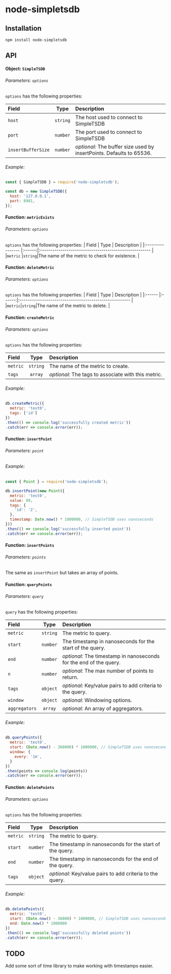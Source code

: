 # node-simpletsdb

## Installation

```
npm install node-simpletsdb
```

## API

#### Object: `SimpleTSDB`

###### Parameters: `options`

`options` has the following properties:

| Field            | Type   | Description                                                        |
|:---------------- |:------:|:------------------------------------------------------------------ |
|`host`            |`string`|The host used to connect to SimpleTSDB                              |
|`port`            |`number`|The port used to connect to SimpleTSDB                              |
|`insertBufferSize`|`number`|_optional:_ The buffer size used by insertPoints. Defaults to 65536.|

###### Example:

```javascript
const { SimpleTSDB } = require('node-simpletsdb');

const db = new SimpleTSDB({
  host: '127.0.0.1',
  port: 8981,
});
```

#### Function: `metricExists`

###### Parameters: `options`

`options` has the following properties:
| Field            | Type   | Description                                            |
|:---------------- |:------:|:------------------------------------------------------ |
|`metric`          |`string`|The name of the metric to check for existence.          |

#### Function: `deleteMetric`

###### Parameters: `options`

`options` has the following properties:
| Field  | Type   | Description                                            |
|:------ |:------:|:------------------------------------------------------ |
|`metric`|`string`|The name of the metric to delete.                       |

#### Function: `createMetric`

###### Parameters: `options`

`options` has the following properties:

| Field            | Type   | Description                                            |
|:---------------- |:------:|:------------------------------------------------------ |
|`metric`          |`string`|The name of the metric to create.                       |
|`tags`            |`array` |_optional:_ The tags to associate with this metric.     |

###### Example:

```javascript
db.createMetric({
  metric: 'test0',
  tags: ['id']
})
.then(() => console.log('successfully created metric'))
.catch(err => console.error(err));
```

#### Function: `insertPoint`

###### Parameters: `point`

###### Example:

```javascript
const { Point } = require('node-simpletsdb');

db.insertPoint(new Point({
  metric: 'test0',
  value: 99,
  tags: {
    'id': '2',
  },
  timestamp: Date.now() * 1000000, // SimpleTSDB uses nanoseconds
}))
.then(() => console.log('successfully inserted point'))
.catch(err => console.error(err));
```

#### Function: `insertPoints`

###### Parameters: `points`

The same as `insertPoint` but takes an array of points.

#### Function: `queryPoints`

###### Parameters: `query`

`query` has the following properties:

| Field       | Type   | Description                                                      |
|:----------- |:------:|:---------------------------------------------------------------- |
|`metric`     |`string`|The metric to query.                                              |
|`start`      |`number`|The timestamp in nanoseconds for the start of the query.          |
|`end`        |`number`|_optional:_ The timestamp in nanoseconds for the end of the query.|
|`n`          |`number`|_optional:_ The max number of points to return.                   |
|`tags`       |`object`|_optional:_ Key/value pairs to add criteria to the query.         |
|`window`     |`object`|_optional:_ Windowing options.                                    |
|`aggregators`|`array` |_optional:_ An array of aggregators.                              |

###### Example:

```javascript
db.queryPoints({
  metric: 'test0',
  start: (Date.now() - 360000) * 1000000, // SimpleTSDB uses nanoseconds
  window: {
    every: '1m',
  }
})
.then(points => console.log(points))
.catch(err => console.error(err));
```

#### Function: `deletePoints`

###### Parameters: `options`

`options` has the following properties:

| Field       | Type   | Description                                                      |
|:----------- |:------:|:---------------------------------------------------------------- |
|`metric`     |`string`|The metric to query.                                              |
|`start`      |`number`|The timestamp in nanoseconds for the start of the query.          |
|`end`        |`number`|The timestamp in nanoseconds for the end of the query.            |
|`tags`       |`object`|_optional:_ Key/value pairs to add criteria to the query.         |

###### Example:

```javascript
db.deletePoints({
  metric: 'test0',
  start: (Date.now() - 36000) * 1000000, // SimpleTSDB uses nanoseconds
  end: Date.now() * 1000000
})
.then(() => console.log('successfully deleted points'))
.catch(err => console.error(err));
```

## TODO

Add some sort of time library to make working with timestamps easier.